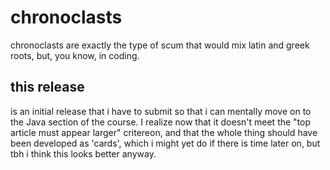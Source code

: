 # chronoclasts
chronoclasts are exactly the type of scum that would mix latin and greek roots, but, you know, in coding.

## this release
is an initial release that i have to submit so that i can mentally move on to the Java section of the course. I realize now that it doesn't meet the "top article must appear larger" critereon, and that the whole thing should have been developed as 'cards', which i might yet do if there is time later on, but tbh i think this looks better anyway. 
